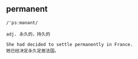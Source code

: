 ## permanent
```
/'pɜːmənənt/

adj. 永久的，持久的

She had decided to settle permanently in France.
她已经决定永久定居法国。
```